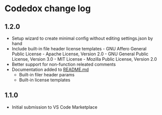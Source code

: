 # Codedox change log

## 1.2.0
- Setup wizard to create minimal config without editing settings.json by hand
- Include built-in file header license templates
		- GNU Affero General Public License
		- Apache License, Version 2.0
		- GNU General Public License, Version 3.0
		- MIT License
		- Mozilla Public License, Version 2.0
- Better support for non-function releated comments
- Documentation added to [README.md](./README.md) 
	- Built-in filer header params
	- Built-in license templates

## 1.1.0
- Initial submission to VS Code Marketplace